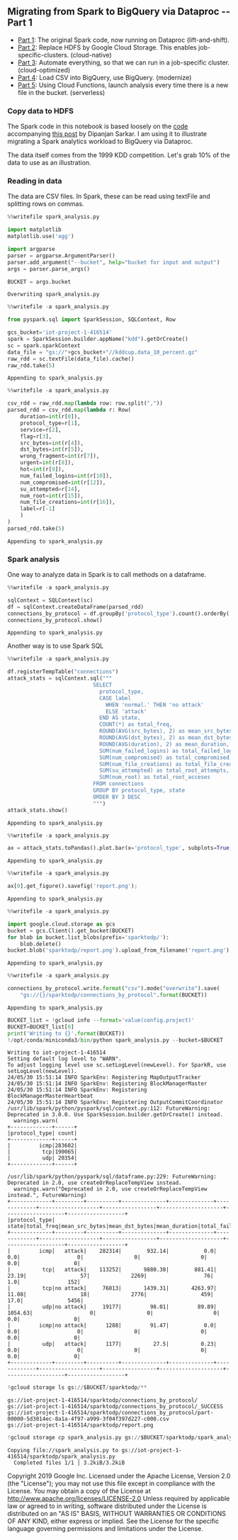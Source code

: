 ## Migrating from Spark to BigQuery via Dataproc -- Part 1

* [Part 1](01_spark.ipynb): The original Spark code, now running on Dataproc (lift-and-shift).
* [Part 2](02_gcs.ipynb): Replace HDFS by Google Cloud Storage. This enables job-specific-clusters. (cloud-native)
* [Part 3](03_automate.ipynb): Automate everything, so that we can run in a job-specific cluster. (cloud-optimized)
* [Part 4](04_bigquery.ipynb): Load CSV into BigQuery, use BigQuery. (modernize)
* [Part 5](05_functions.ipynb): Using Cloud Functions, launch analysis every time there is a new file in the bucket. (serverless)


### Copy data to HDFS

The Spark code in this notebook is based loosely on the [code](https://github.com/dipanjanS/data_science_for_all/blob/master/tds_spark_sql_intro/Working%20with%20SQL%20at%20Scale%20-%20Spark%20SQL%20Tutorial.ipynb) accompanying [this post](https://opensource.com/article/19/3/apache-spark-and-dataframes-tutorial) by Dipanjan Sarkar. I am using it to illustrate migrating a Spark analytics workload to BigQuery via Dataproc.

The data itself comes from the 1999 KDD competition. Let's grab 10% of the data to use as an illustration.

### Reading in data

The data are CSV files. In Spark, these can be read using textFile and splitting rows on commas.


```python
%%writefile spark_analysis.py

import matplotlib
matplotlib.use('agg')

import argparse
parser = argparse.ArgumentParser()
parser.add_argument("--bucket", help="bucket for input and output")
args = parser.parse_args()

BUCKET = args.bucket
```

    Overwriting spark_analysis.py



```python
%%writefile -a spark_analysis.py

from pyspark.sql import SparkSession, SQLContext, Row

gcs_bucket='iot-project-1-416514'
spark = SparkSession.builder.appName("kdd").getOrCreate()
sc = spark.sparkContext
data_file = "gs://"+gcs_bucket+"//kddcup.data_10_percent.gz"
raw_rdd = sc.textFile(data_file).cache()
raw_rdd.take(5)
```

    Appending to spark_analysis.py



```python
%%writefile -a spark_analysis.py

csv_rdd = raw_rdd.map(lambda row: row.split(","))
parsed_rdd = csv_rdd.map(lambda r: Row(
    duration=int(r[0]), 
    protocol_type=r[1],
    service=r[2],
    flag=r[3],
    src_bytes=int(r[4]),
    dst_bytes=int(r[5]),
    wrong_fragment=int(r[7]),
    urgent=int(r[8]),
    hot=int(r[9]),
    num_failed_logins=int(r[10]),
    num_compromised=int(r[12]),
    su_attempted=r[14],
    num_root=int(r[15]),
    num_file_creations=int(r[16]),
    label=r[-1]
    )
)
parsed_rdd.take(5)
```

    Appending to spark_analysis.py


### Spark analysis

One way to analyze data in Spark is to call methods on a dataframe.


```python
%%writefile -a spark_analysis.py

sqlContext = SQLContext(sc)
df = sqlContext.createDataFrame(parsed_rdd)
connections_by_protocol = df.groupBy('protocol_type').count().orderBy('count', ascending=False)
connections_by_protocol.show()
```

    Appending to spark_analysis.py


Another way is to use Spark SQL


```python
%%writefile -a spark_analysis.py

df.registerTempTable("connections")
attack_stats = sqlContext.sql("""
                           SELECT 
                             protocol_type, 
                             CASE label
                               WHEN 'normal.' THEN 'no attack'
                               ELSE 'attack'
                             END AS state,
                             COUNT(*) as total_freq,
                             ROUND(AVG(src_bytes), 2) as mean_src_bytes,
                             ROUND(AVG(dst_bytes), 2) as mean_dst_bytes,
                             ROUND(AVG(duration), 2) as mean_duration,
                             SUM(num_failed_logins) as total_failed_logins,
                             SUM(num_compromised) as total_compromised,
                             SUM(num_file_creations) as total_file_creations,
                             SUM(su_attempted) as total_root_attempts,
                             SUM(num_root) as total_root_acceses
                           FROM connections
                           GROUP BY protocol_type, state
                           ORDER BY 3 DESC
                           """)
attack_stats.show()
```

    Appending to spark_analysis.py



```python
%%writefile -a spark_analysis.py

ax = attack_stats.toPandas().plot.bar(x='protocol_type', subplots=True, figsize=(10,25))
```

    Appending to spark_analysis.py



```python
%%writefile -a spark_analysis.py

ax[0].get_figure().savefig('report.png');

```

    Appending to spark_analysis.py



```python
%%writefile -a spark_analysis.py

import google.cloud.storage as gcs
bucket = gcs.Client().get_bucket(BUCKET)
for blob in bucket.list_blobs(prefix='sparktodp/'):
    blob.delete()
bucket.blob('sparktodp/report.png').upload_from_filename('report.png')
```

    Appending to spark_analysis.py



```python
%%writefile -a spark_analysis.py

connections_by_protocol.write.format("csv").mode("overwrite").save(
    "gs://{}/sparktodp/connections_by_protocol".format(BUCKET))
```

    Appending to spark_analysis.py



```python
BUCKET_list = !gcloud info --format='value(config.project)'
BUCKET=BUCKET_list[0]
print('Writing to {}'.format(BUCKET))
!/opt/conda/miniconda3/bin/python spark_analysis.py --bucket=$BUCKET

```

    Writing to iot-project-1-416514
    Setting default log level to "WARN".
    To adjust logging level use sc.setLogLevel(newLevel). For SparkR, use setLogLevel(newLevel).
    24/05/30 15:51:14 INFO SparkEnv: Registering MapOutputTracker
    24/05/30 15:51:14 INFO SparkEnv: Registering BlockManagerMaster
    24/05/30 15:51:14 INFO SparkEnv: Registering BlockManagerMasterHeartbeat
    24/05/30 15:51:14 INFO SparkEnv: Registering OutputCommitCoordinator
    /usr/lib/spark/python/pyspark/sql/context.py:112: FutureWarning: Deprecated in 3.0.0. Use SparkSession.builder.getOrCreate() instead.
      warnings.warn(
    +-------------+------+                                                          
    |protocol_type| count|
    +-------------+------+
    |         icmp|283602|
    |          tcp|190065|
    |          udp| 20354|
    +-------------+------+
    
    /usr/lib/spark/python/pyspark/sql/dataframe.py:229: FutureWarning: Deprecated in 2.0, use createOrReplaceTempView instead.
      warnings.warn("Deprecated in 2.0, use createOrReplaceTempView instead.", FutureWarning)
    +-------------+---------+----------+--------------+--------------+-------------+-------------------+-----------------+--------------------+-------------------+------------------+
    |protocol_type|    state|total_freq|mean_src_bytes|mean_dst_bytes|mean_duration|total_failed_logins|total_compromised|total_file_creations|total_root_attempts|total_root_acceses|
    +-------------+---------+----------+--------------+--------------+-------------+-------------------+-----------------+--------------------+-------------------+------------------+
    |         icmp|   attack|    282314|        932.14|           0.0|          0.0|                  0|                0|                   0|                0.0|                 0|
    |          tcp|   attack|    113252|       9880.38|        881.41|        23.19|                 57|             2269|                  76|                1.0|               152|
    |          tcp|no attack|     76813|       1439.31|       4263.97|        11.08|                 18|             2776|                 459|               17.0|              5456|
    |          udp|no attack|     19177|         98.01|         89.89|      1054.63|                  0|                0|                   0|                0.0|                 0|
    |         icmp|no attack|      1288|         91.47|           0.0|          0.0|                  0|                0|                   0|                0.0|                 0|
    |          udp|   attack|      1177|          27.5|          0.23|          0.0|                  0|                0|                   0|                0.0|                 0|
    +-------------+---------+----------+--------------+--------------+-------------+-------------------+-----------------+--------------------+-------------------+------------------+
    
                                                                                    


```python
!gcloud storage ls gs://$BUCKET/sparktodp/**

```

    gs://iot-project-1-416514/sparktodp/connections_by_protocol/
    gs://iot-project-1-416514/sparktodp/connections_by_protocol/_SUCCESS
    gs://iot-project-1-416514/sparktodp/connections_by_protocol/part-00000-5d3014ec-8a1a-4f97-a999-3f04f397d227-c000.csv
    gs://iot-project-1-416514/sparktodp/report.png



```python
!gcloud storage cp spark_analysis.py gs://$BUCKET/sparktodp/spark_analysis.py

```

    Copying file://spark_analysis.py to gs://iot-project-1-416514/sparktodp/spark_analysis.py
      Completed files 1/1 | 3.2kiB/3.2kiB                                          


Copyright 2019 Google Inc. Licensed under the Apache License, Version 2.0 (the "License"); you may not use this file except in compliance with the License. You may obtain a copy of the License at http://www.apache.org/licenses/LICENSE-2.0 Unless required by applicable law or agreed to in writing, software distributed under the License is distributed on an "AS IS" BASIS, WITHOUT WARRANTIES OR CONDITIONS OF ANY KIND, either express or implied. See the License for the specific language governing permissions and limitations under the License.
